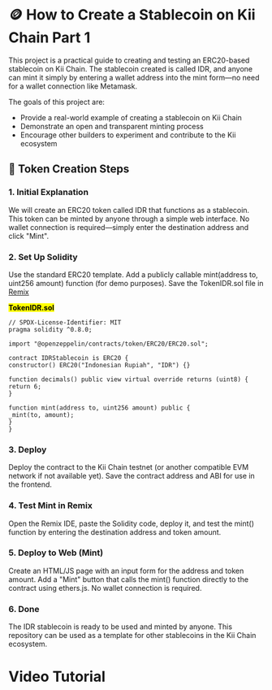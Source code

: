 # 🪙 How to Create a Stablecoin on Kii Chain Part 1
This project is a practical guide to creating and testing an ERC20-based stablecoin on Kii Chain. The stablecoin created is called IDR, and anyone can mint it simply by entering a wallet address into the mint form—no need for a wallet connection like Metamask.

The goals of this project are:
- Provide a real-world example of creating a stablecoin on Kii Chain
- Demonstrate an open and transparent minting process
- Encourage other builders to experiment and contribute to the Kii ecosystem

## 🧩 Token Creation Steps
### 1. Initial Explanation
We will create an ERC20 token called IDR that functions as a stablecoin. This token can be minted by anyone through a simple web interface. No wallet connection is required—simply enter the destination address and click "Mint".

### 2. Set Up Solidity
Use the standard ERC20 template. Add a publicly callable mint(address to, uint256 amount) function (for demo purposes). Save the TokenIDR.sol file in [Remix](https://remix.ethereum.org/)

**<mark>TokenIDR.sol</mark>**
```
// SPDX-License-Identifier: MIT
pragma solidity ^0.8.0;

import "@openzeppelin/contracts/token/ERC20/ERC20.sol";

contract IDRStablecoin is ERC20 { 
constructor() ERC20("Indonesian Rupiah", "IDR") {} 

function decimals() public view virtual override returns (uint8) { 
return 6; 
} 

function mint(address to, uint256 amount) public { 
_mint(to, amount); 
}
}
```
### 3. Deploy
Deploy the contract to the Kii Chain testnet (or another compatible EVM network if not available yet). Save the contract address and ABI for use in the frontend.

### 4. Test Mint in Remix
Open the Remix IDE, paste the Solidity code, deploy it, and test the mint() function by entering the destination address and token amount.

### 5. Deploy to Web (Mint)
Create an HTML/JS page with an input form for the address and token amount. Add a "Mint" button that calls the mint() function directly to the contract using ethers.js. No wallet connection is required.

### 6. Done
The IDR stablecoin is ready to be used and minted by anyone. This repository can be used as a template for other stablecoins in the Kii Chain ecosystem.

# Video Tutorial
